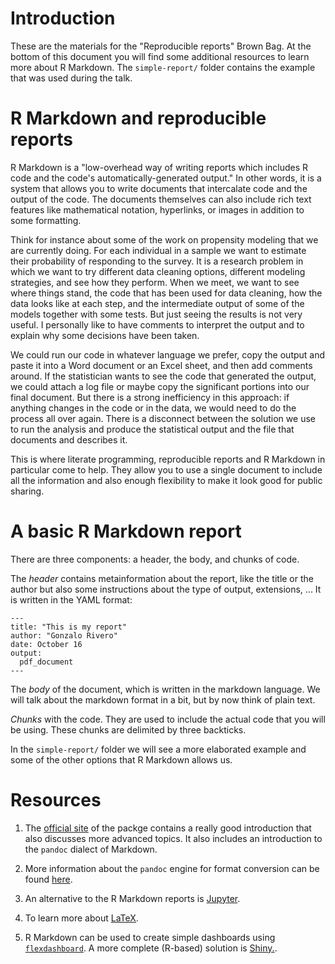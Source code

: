 # Introduction

These are the materials for the "Reproducible reports" Brown Bag. At the bottom
of this document you will find some additional resources to learn more about R
Markdown. The `simple-report/` folder contains the example that was used during
the talk. 

# R Markdown and reproducible reports

R Markdown is a "low-overhead way of writing reports which includes R code and
the code's automatically-generated output." In other words, it is a system that
allows you to write documents that intercalate code and the output of the code.
The documents themselves can also include rich text features like mathematical
notation, hyperlinks, or images in addition to some formatting.

Think for instance about some of the work on propensity modeling that we are
currently doing. For each individual in a sample we want to estimate their
probability of responding to the survey. It is a research problem in which we
want to try different data cleaning options, different modeling strategies, and
see how they perform. When we meet, we want to see where things stand, the code
that has been used for data cleaning, how the data looks like at each step, and
the intermediate output of some of the models together with some tests. But just
seeing the results is not very useful. I personally like to have comments to
interpret the output and to explain why some decisions have been taken.


We could run our code in whatever language we prefer, copy the output and paste
it into a Word document or an Excel sheet, and then add comments around. If the
statistician wants to see the code that generated the output, we could attach a
log file or maybe copy the significant portions into our final document. But
there is a strong inefficiency in this approach: if anything changes in the code
or in the data, we would need to do the process all over again. There is a
disconnect between the solution we use to run the analysis and produce the
statistical output and the file that documents and describes it.

This is where literate programming, reproducible reports and R Markdown in
particular come to help. They allow you to use a single document to include all
the information and also enough flexibility to make it look good for public
sharing. 

# A basic R Markdown report

There are three components: a header, the body, and chunks of code. 

The _header_ contains metainformation about the report, like the title or the
author but also some instructions about the type of output, extensions, ... It
is written in the YAML format: 

```
---
title: "This is my report"
author: "Gonzalo Rivero"
date: October 16
output:
  pdf_document
---
```

The _body_ of the document, which is written in the markdown language. We will
talk about the markdown format in a bit, but by now think of plain text.

_Chunks_ with the code. They are used to include the actual code that you will
be using. These chunks are delimited by three backticks. 

In the `simple-report/` folder we will see a more elaborated example and some of
the other options that R Markdown allows us. 

# Resources

1. The [official site](http://rmarkdown.rstudio.com/) of the packge contains a
   really good introduction that also discusses more advanced topics. It also
   includes an introduction to the `pandoc` dialect of Markdown.

2. More information about the `pandoc` engine for format conversion can be found
   [here](https://pandoc.org/getting-started.html).

3. An alternative to the R Markdown reports is [Jupyter](http://jupyter.org/). 

4. To learn more about [LaTeX](https://www.latex-project.org/about/).

5. R Markdown can be used to create simple dashboards using
   [`flexdashboard`](http://rmarkdown.rstudio.com/flexdashboard/). A more
   complete (R-based) solution is [Shiny.](https://shiny.rstudio.com/).
